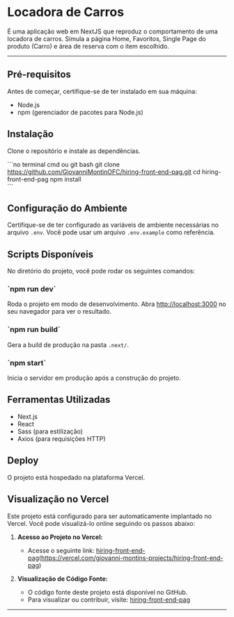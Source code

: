 # Locadora de Carros

É uma aplicação web em NextJS que reproduz o comportamento de uma locadora de carros.
Simula a página Home, Favoritos, Single Page do produto (Carro) e área de reserva com o item escolhido.

---

## Pré-requisitos

Antes de começar, certifique-se de ter instalado em sua máquina:

- Node.js 
- npm (gerenciador de pacotes para Node.js)

## Instalação

Clone o repositório e instale as dependências.

\`\`\`no terminal cmd ou git bash
git clone https://github.com/GiovanniMontinOFC/hiring-front-end-pag.git
cd hiring-front-end-pag
npm install   
\`\`\`

## Configuração do Ambiente

Certifique-se de ter configurado as variáveis de ambiente necessárias no arquivo `.env`. Você pode usar um arquivo `.env.example` como referência.

## Scripts Disponíveis

No diretório do projeto, você pode rodar os seguintes comandos:

### \`npm run dev\` 

Roda o projeto em modo de desenvolvimento.
Abra [http://localhost:3000](http://localhost:3000) no seu navegador para ver o resultado.

### \`npm run build\` 

Gera a build de produção na pasta `.next/`.

### \`npm start\` 

Inicia o servidor em produção após a construção do projeto.

## Ferramentas Utilizadas

- Next.js
- React
- Sass (para estilização)
- Axios (para requisições HTTP)

## Deploy

O projeto está hospedado na plataforma Vercel.

## Visualização no Vercel

Este projeto está configurado para ser automaticamente implantado no Vercel. 
Você pode visualizá-lo online seguindo os passos abaixo:

1. **Acesso ao Projeto no Vercel:**
   - Acesse o seguinte link: [hiring-front-end-pag](https://hiring-front-end-pag-green.vercel.app/)(https://vercel.com/giovanni-montins-projects/hiring-front-end-pag)

2. **Visualização de Código Fonte:**
   - O código fonte deste projeto está disponível no GitHub.
   - Para visualizar ou contribuir, visite: [hiring-front-end-pag](https://github.com/GiovanniMontinOFC/hiring-front-end-pag)

---
